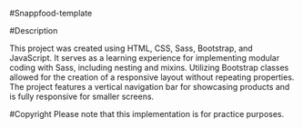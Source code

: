 #Snappfood-template


#Description

This project was created using HTML, CSS, Sass, Bootstrap, and JavaScript. It serves as a learning experience for implementing modular coding with Sass, including nesting and mixins. Utilizing Bootstrap classes allowed for the creation of a responsive layout without repeating properties. The project features a vertical navigation bar for showcasing products and is fully responsive for smaller screens.


#Copyright
Please note that this implementation is for practice purposes.
